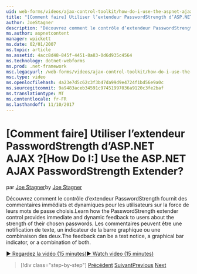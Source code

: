 ```yaml
---
uid: web-forms/videos/ajax-control-toolkit/how-do-i-use-the-aspnet-ajax-passwordstrength-extender
title: "[Comment faire] Utiliser l’extendeur PasswordStrength d’ASP.NET AJAX ? | Microsoft Docs"
author: JoeStagner
description: "Découvrez comment le contrôle d’extendeur PasswordStrength fournit des commentaires immédiats et dynamiques pour les utilisateurs sur la force de leurs mots de passe choisis. Le commentaires c..."
ms.author: aspnetcontent
manager: wpickett
ms.date: 02/01/2007
ms.topic: article
ms.assetid: 4acc8d48-845f-4451-8a83-0d6d935c4564
ms.technology: dotnet-webforms
ms.prod: .net-framework
msc.legacyurl: /web-forms/videos/ajax-control-toolkit/how-do-i-use-the-aspnet-ajax-passwordstrength-extender
msc.type: video
ms.openlocfilehash: 4a23e7d5c62c3f3b47da99d9e4724f1bd56e9a0c
ms.sourcegitcommit: 9a9483aceb34591c97451997036a9120c3fe2baf
ms.translationtype: MT
ms.contentlocale: fr-FR
ms.lasthandoff: 11/10/2017
---
```

<a name="how-do-i-use-the-aspnet-ajax-passwordstrength-extender"></a><span data-ttu-id="2be46-105">[Comment faire] Utiliser l’extendeur PasswordStrength d’ASP.NET AJAX ?</span><span class="sxs-lookup"><span data-stu-id="2be46-105">[How Do I:] Use the ASP.NET AJAX PasswordStrength Extender?</span></span>
====================
<span data-ttu-id="2be46-106">par [Joe Stagner](https://github.com/JoeStagner)</span><span class="sxs-lookup"><span data-stu-id="2be46-106">by [Joe Stagner](https://github.com/JoeStagner)</span></span>

<span data-ttu-id="2be46-107">Découvrez comment le contrôle d’extendeur PasswordStrength fournit des commentaires immédiats et dynamiques pour les utilisateurs sur la force de leurs mots de passe choisis.</span><span class="sxs-lookup"><span data-stu-id="2be46-107">Learn how the PasswordStrength extender control provides immediate and dynamic feedback to users about the strength of their chosen passwords.</span></span> <span data-ttu-id="2be46-108">Les commentaires peuvent être une notification de texte, un indicateur de la barre graphique ou une combinaison des deux.</span><span class="sxs-lookup"><span data-stu-id="2be46-108">The feedback can be a text notice, a graphical bar indicator, or a combination of both.</span></span>

[<span data-ttu-id="2be46-109">&#9654; Regardez la vidéo (15 minutes)</span><span class="sxs-lookup"><span data-stu-id="2be46-109">&#9654; Watch video (15 minutes)</span></span>](https://channel9.msdn.com/Blogs/ASP-NET-Site-Videos/how-do-i-use-the-aspnet-ajax-passwordstrength-extender)

>[!div class="step-by-step"]
<span data-ttu-id="2be46-110">[Précédent](how-do-i-use-the-aspnet-ajax-dropshadow-extender.md)
[Suivant](how-do-i-get-started-with-the-aspnet-ajax-animation-extender-control.md)</span><span class="sxs-lookup"><span data-stu-id="2be46-110">[Previous](how-do-i-use-the-aspnet-ajax-dropshadow-extender.md)
[Next](how-do-i-get-started-with-the-aspnet-ajax-animation-extender-control.md)</span></span>
